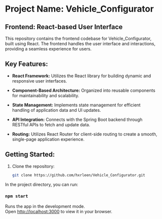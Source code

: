 
# Project Name: Vehicle_Configurator

## Frontend: React-based User Interface

This repository contains the frontend codebase for Vehicle_Configurator, built using React. The frontend handles the user interface and interactions, providing a seamless experience for users.

## Key Features:

- **React Framework:** Utilizes the React library for building dynamic and responsive user interfaces.

- **Component-Based Architecture:** Organized into reusable components for maintainability and scalability.

- **State Management:** Implements state management for efficient handling of application data and UI updates.

- **API Integration:** Connects with the Spring Boot backend through RESTful APIs to fetch and update data.

- **Routing:** Utilizes React Router for client-side routing to create a smooth, single-page application experience.

## Getting Started:

1. Clone the repository:
   ```bash
   git clone https://github.com/hxrleen/Vehicle_Configurator.git

In the project directory, you can run:

### `npm start`

Runs the app in the development mode.\
Open [http://localhost:3000](http://localhost:3000) to view it in your browser.
